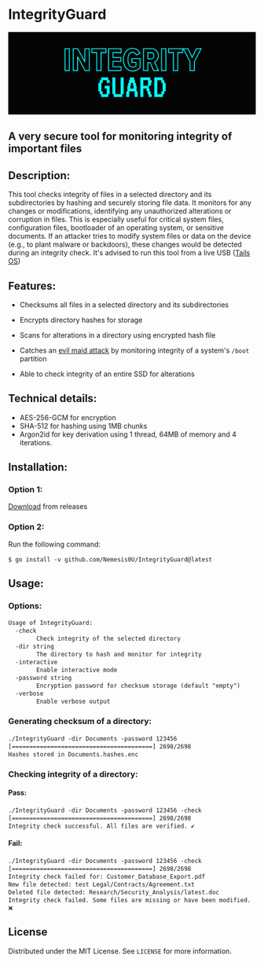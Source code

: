 # IntegrityGuard

<img src="background.png" width="1200">

## A very secure tool for monitoring integrity of important files

<!-- DESCRIPTION -->
## Description:

This tool checks integrity of files in a selected directory and its subdirectories by hashing and securely storing file data. It monitors for any changes or modifications, identifying any unauthorized alterations or corruption in files. This is especially useful for critical system files, configuration files, bootloader of an operating system, or sensitive documents. If an attacker tries to modify system files or data on the device (e.g., to plant malware or backdoors), these changes would be detected during an integrity check. It's advised to run this tool from a live USB ([Tails OS](https://tails.net))

<!-- FEATURES -->
## Features:

- Checksums all files in a selected directory and its subdirectories

- Encrypts directory hashes for storage

- Scans for alterations in a directory using encrypted hash file

- Catches an [evil maid attack](https://www.kicksecure.com/wiki/AEM#Introduction) by monitoring integrity of a system's ``` /boot ``` partition


- Able to check integrity of an entire SSD for alterations

## Technical details:

- AES-256-GCM for encryption
- SHA-512 for hashing using 1MB chunks
- Argon2id for key derivation using 1 thread, 64MB of memory and 4 iterations.

<!-- INSTALLATION -->
## Installation:

### Option 1:

[Download](https://github.com/Nemesis0U/IntegrityGuard/releases) from releases

### Option 2:
Run the following command:

    $ go install -v github.com/Nemesis0U/IntegrityGuard@latest

<!-- USAGE -->
## Usage:

### Options:

```
Usage of IntegrityGuard:
  -check
    	Check integrity of the selected directory
  -dir string
    	The directory to hash and monitor for integrity
  -interactive
    	Enable interactive mode
  -password string
    	Encryption password for checksum storage (default "empty")
  -verbose
    	Enable verbose output
```

### Generating checksum of a directory:

```
./IntegrityGuard -dir Documents -password 123456
[========================================] 2698/2698
Hashes stored in Documents.hashes.enc
```

### Checking integrity of a directory:


#### Pass:

```
./IntegrityGuard -dir Documents -password 123456 -check
[========================================] 2698/2698
Integrity check successful. All files are verified. ✔️
```

#### Fail:

```
./IntegrityGuard -dir Documents -password 123456 -check
[========================================] 2698/2698
Integrity check failed for: Customer_Database_Export.pdf
New file detected: test Legal/Contracts/Agreement.txt
Deleted file detected: Research/Security_Analysis/latest.doc
Integrity check failed. Some files are missing or have been modified. ❌
```
<!-- LICENSE -->
## License

Distributed under the MIT License. See `LICENSE` for more information.
